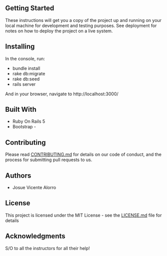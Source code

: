 ## Getting Started

These instructions will get you a copy of the project up and running on your local machine for development and testing purposes. See deployment for notes on how to deploy the project on a live system.

## Installing

In the console, run:

- bundle install
- rake db:migrate
- rake db:seed
- rails server

And in your browser, navigate to http://localhost:3000/

## Built With

- Ruby On Rails 5
- Bootstrap -

## Contributing

Please read [CONTRIBUTING.md](./CONTRIBUTING.md) for details on our code of conduct, and the process for submitting pull requests to us.

## Authors

- Josue Vicente Alorro

## License

This project is licensed under the MIT License - see the [LICENSE.md](./LICENSE.md) file for details

## Acknowledgments

S/O to all the instructors for all their help!
